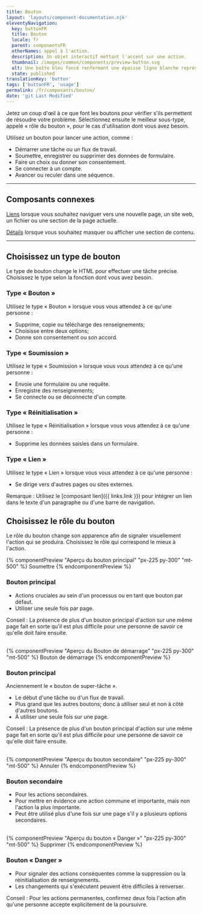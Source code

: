 ```yaml
---
title: Bouton
layout: 'layouts/component-documentation.njk'
eleventyNavigation:
  key: buttonFR
  title: Bouton
  locale: fr
  parent: componentsFR
  otherNames: appel à l'action.
  description: Un objet interactif mettant l'accent sur une action.
  thumbnail: /images/common/components/preview-button.svg
  alt: Une boîte bleu foncé renfermant une épaisse ligne blanche représente un bouton et son libellé.
  state: published
translationKey: 'button'
tags: ['buttonFR', 'usage']
permalink: /fr/composants/bouton/
date: 'git Last Modified'
---
```


Jetez un coup d'œil à ce que font les boutons pour vérifier s'ils permettent de résoudre votre problème. Sélectionnez ensuite le meilleur sous-type, appelé «&nbsp;rôle du bouton&nbsp;», pour le cas d'utilisation dont vous avez besoin.

Utilisez un bouton pour lancer une action, comme :

- Démarrer une tâche ou un flux de travail.
- Soumettre, enregistrer ou supprimer des données de formulaire.
- Faire un choix ou donner son consentement.
- Se connecter à un compte.
- Avancer ou reculer dans une séquence.

<hr/>

## Composants connexes

<a href="{{ links.link }}">Liens</a> lorsque vous souhaitez naviguer vers une nouvelle page, un site web, un fichier ou une section de la page actuelle.

<a href="{{ links.details }}">Détails</a> lorsque vous souhaitez masquer ou afficher une section de contenu.

<hr class="mt-600" />

## Choisissez un type de bouton

Le type de bouton change le HTML pour effectuer une tâche précise. Choisissez le type selon la fonction dont vous avez besoin.

### Type «&nbsp;Bouton&nbsp;»

Utilisez le type «&nbsp;Bouton&nbsp;» lorsque vous vous attendez à ce qu'une personne :

- Supprime, copie ou télécharge des renseignements;
- Choisisse entre deux options;
- Donne son consentement ou son accord.

### Type «&nbsp;Soumission&nbsp;»

Utilisez le type «&nbsp;Soumission&nbsp;» lorsque vous vous attendez à ce qu'une personne :

- Envoie une formulaire ou une requête.
- Enregistre des renseignements;
- Se connecte ou se déconnecte d'un compte.

### Type «&nbsp;Réinitialisation&nbsp;»

Utilisez le type «&nbsp;Réinitialisation&nbsp;» lorsque vous vous attendez à ce qu'une personne :

- Supprime les données saisies dans un formulaire.

### Type «&nbsp;Lien&nbsp;»

Utilisez le type «&nbsp;Lien&nbsp;» lorsque vous vous attendez à ce qu'une personne :

- Se dirige vers d'autres pages ou sites externes.

Remarque : Utilisez le [composant lien]({{ links.link }}) pour intégrer un lien dans le texte d'un paragraphe ou d'une barre de navigation.

## Choisissez le rôle du bouton

Le rôle du bouton change son apparence afin de signaler visuellement l'action qui se produira. Choisissez le rôle qui correspond le mieux à l'action.

<div class="remove-empty-p">
<gcds-grid columns="1fr" columns-tablet="1fr 2fr" align-items="start">
  {% componentPreview "Aperçu du bouton principal" "px-225 py-300" "mt-500" %}
  <gcds-button button-role="primary">Soumettre</gcds-button>
  {% endcomponentPreview %}
  <div>
    <h3 class="mt-0">Bouton principal</h3>
    <ul class="list-disc mb-300">
      <li>Actions cruciales au sein d'un processus ou en tant que bouton par défaut.</li>
      <li>Utiliser une seule fois par page.</li>
    </ul>
    <p>Conseil : La présence de plus d'un bouton principal d'action sur une même page fait en sorte qu'il est plus difficile pour une personne de savoir ce qu'elle doit faire ensuite.</p>
  </div>
</gcds-grid>
<br/>
<gcds-grid columns="1fr" columns-tablet="1fr 2fr" align-items="start">
  {% componentPreview "Aperçu du Bouton de démarrage" "px-225 py-300" "mt-500" %}
  <gcds-button button-role="start">Bouton de démarrage </gcds-button>
  {% endcomponentPreview %}
  <div>
    <h3 class="mt-0">Bouton principal</h3>
    <p>Anciennement le «&nbsp;bouton de super-tâche&nbsp;».</p>
    <ul class="list-disc mb-300">
      <li>Le début d'une tâche ou d'un flux de travail. </li>
      <li>Plus grand que les autres boutons; donc à utiliser seul et non à côté d'autres boutons.</li>
      <li>À utiliser une seule fois sur une page.</li>
    </ul>
    <p>Conseil : La présence de plus d'un bouton principal d'action sur une même page fait en sorte qu'il est plus difficile pour une personne de savoir ce qu'elle doit faire ensuite.</p>
  </div>
</gcds-grid>
<br/>
<gcds-grid columns="1fr" columns-tablet="1fr 2fr" align-items="start">
  {% componentPreview "Aperçu du bouton secondaire" "px-225 py-300" "mt-500" %}
  <gcds-button button-role="secondary">Annuler</gcds-button>
  {% endcomponentPreview %}
  <div>
    <h3 class="mt-0">Bouton secondaire</h3>
    <ul class="list-disc mb-300">
      <li>Pour les actions secondaires.</li>
      <li>Pour mettre en évidence une action commune et importante, mais non l'action la plus importante.</li>
      <li>Peut être utilisé plus d'une fois sur une page s'il y a plusieurs options secondaires.</li>
    </ul>
  </div>
</gcds-grid>
<br/>
<gcds-grid columns="1fr" columns-tablet="1fr 2fr" align-items="start">
  {% componentPreview "Aperçu du bouton «&nbsp;Danger&nbsp;»" "px-225 py-300" "mt-500" %}
  <gcds-button button-role="danger">Supprimer</gcds-button>
  {% endcomponentPreview %}
  <div>
    <h3 class="mt-0">Bouton «&nbsp;Danger&nbsp;»</h3>
    <ul class="list-disc mb-300">
      <li>Pour signaler des actions conséquentes comme la suppression ou la réinitialisation de renseignements.</li>
      <li>Les changements qui s'exécutent peuvent être difficiles à renverser.</li>
    </ul>
    <p>Conseil : Pour les actions permanentes, confirmez deux fois l'action afin qu'une personne accepte explicitement de la poursuivre.</p>
  </div>
</gcds-grid>
</div>
